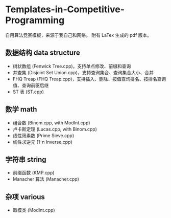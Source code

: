 # Templates-in-Competitive-Programming

自用算法竞赛模板，来源于我自己和网络。
附有 LaTex 生成的 pdf 版本。

## 数据结构 data structure

+ 树状数组 (Fenwick Tree.cpp)，支持单点修改、前缀和查询
+ 并查集 (Disjoint Set Union.cpp)，支持查询集合、查询集合大小、合并
+ FHQ Treap (FHQ Treap.cpp)，支持插入、删除、按值查询排名、按排名查询值、查询前驱后继
+ ST 表 (ST.cpp)

## 数学 math

+ 组合数 (Binom.cpp, with ModInt.cpp)
+ 卢卡斯定理 (Lucas.cpp, with Binom.cpp)
+ 线性筛素数 (Prime Sieve.cpp)
+ 线性求逆元 (1-n Inverse.cpp)

## 字符串 string
+ 前缀函数 (KMP.cpp)
+ Manacher 算法 (Manacher.cpp)

## 杂项 various

+ 取模类 (ModInt.cpp)